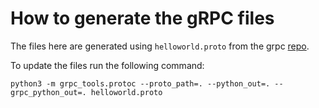# How to generate the gRPC files

The files here are generated using `helloworld.proto` from the grpc
[repo](https://github.com/grpc/grpc-go/tree/master/examples/helloworld/helloworld).

To update the files run the following command:

```console
python3 -m grpc_tools.protoc --proto_path=. --python_out=. --grpc_python_out=. helloworld.proto
```
